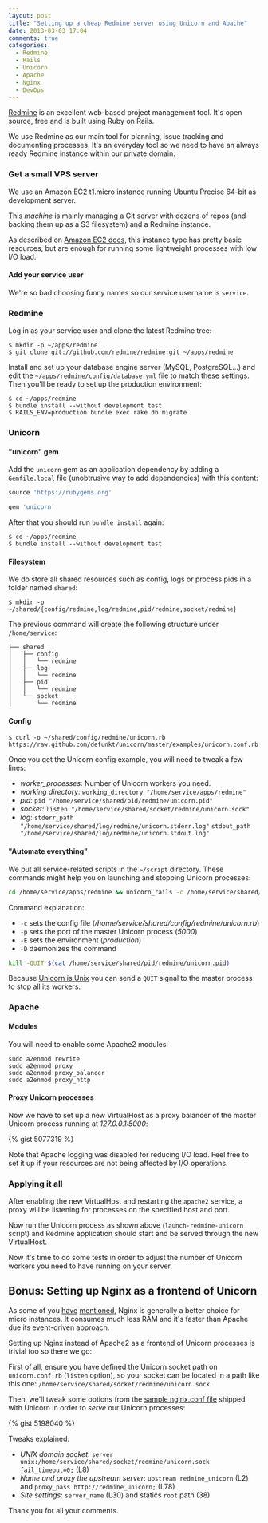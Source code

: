 ```yaml
---
layout: post
title: "Setting up a cheap Redmine server using Unicorn and Apache"
date: 2013-03-03 17:04
comments: true
categories:
  - Redmine
  - Rails
  - Unicorn
  - Apache
  - Nginx
  - DevOps
---
```


[Redmine](http://redmine.org) is an excellent web-based project management tool.
It's open source, free and is built using Ruby on Rails.

We use Redmine as our main tool for planning, issue tracking and
documenting processes. It's an everyday tool so we need to have an always ready
Redmine instance within our private domain.

<!-- more -->

### Get a small VPS server

We use an Amazon EC2 t1.micro instance running Ubuntu Precise 64-bit as
development server.

This *machine* is mainly managing a Git server with dozens of repos (and
backing them up as a S3 filesystem) and a Redmine instance.

As described on [Amazon EC2 docs](http://aws.amazon.com/ec2/instance-types/),
this instance type has pretty basic resources, but are enough for running
some lightweight processes with low I/O load.

#### Add your service user

We're so bad choosing funny names so our service username is `service`.

### Redmine

Log in as your service user and clone the latest Redmine tree:

    $ mkdir -p ~/apps/redmine
    $ git clone git://github.com/redmine/redmine.git ~/apps/redmine

Install and set up your database engine server (MySQL, PostgreSQL…) and edit the
`~/apps/redmine/config/database.yml` file to match these settings. Then you'll
be ready to set up the production environment:

    $ cd ~/apps/redmine
    $ bundle install --without development test
    $ RAILS_ENV=production bundle exec rake db:migrate

### Unicorn

#### "unicorn" gem

Add the `unicorn` gem as an application dependency by adding a
`Gemfile.local` file (unobtrusive way to add dependencies)
with this content:

``` ruby ~/apps/redmine/Gemfile.local
source 'https://rubygems.org'

gem 'unicorn'
```

After that you should run `bundle install` again:

    $ cd ~/apps/redmine
    $ bundle install --without development test

#### Filesystem

We do store all shared resources such as config, logs or process pids in a
folder named `shared`:

    $ mkdir -p ~/shared/{config/redmine,log/redmine,pid/redmine,socket/redmine}

The previous command will create the following structure under
`/home/service`:

    ├── shared
    │   ├── config
    │   │   └── redmine
    │   ├── log
    │   │   └── redmine
    │   ├── pid
    │   │   └── redmine
    │   └── socket
    │       └── redmine

#### Config

    $ curl -o ~/shared/config/redmine/unicorn.rb https://raw.github.com/defunkt/unicorn/master/examples/unicorn.conf.rb

Once you get the Unicorn config example, you will need to tweak a few
lines:

* *worker_processes*: Number of Unicorn workers you need.
* *working directory*: `working_directory "/home/service/apps/redmine"`
* *pid*: `pid "/home/service/shared/pid/redmine/unicorn.pid"`
* *socket*: `listen "/home/service/shared/socket/redmine/unicorn.sock"`
* *log*:
    `stderr_path "/home/service/shared/log/redmine/unicorn.stderr.log"`
    `stdout_path "/home/service/shared/log/redmine/unicorn.stdout.log"`

#### "Automate everything"

We put all service-related scripts in the `~/script` directory. 
These commands might help you on launching and stopping Unicorn
processes:

``` bash ~/script/launch-redmine-unicorn
cd /home/service/apps/redmine && unicorn_rails -c /home/service/shared/config/redmine/unicorn.rb -p 5000 -E production -D
```

Command explanation:

* `-c` sets the config file (*/home/service/shared/config/redmine/unicorn.rb*)
* `-p` sets the port of the master Unicorn process (*5000*)
* `-E` sets the environment (*production*)
* `-D` daemonizes the command

``` bash ~/script/stop-redmine-unicorn
kill -QUIT $(cat /home/service/shared/pid/redmine/unicorn.pid)
```

Because [Unicorn is Unix](http://tomayko.com/writings/unicorn-is-unix) you can
send a `QUIT` signal to the master process to stop all its workers.

### Apache

#### Modules

You will need to enable some Apache2 modules:

    sudo a2enmod rewrite
    sudo a2enmod proxy
    sudo a2enmod proxy_balancer
    sudo a2enmod proxy_http

#### Proxy Unicorn processes 

Now we have to set up a new VirtualHost as a proxy balancer of the master
Unicorn process running at *127.0.0.1:5000*:

{% gist 5077319 %}

Note that Apache logging was disabled for reducing I/O load. Feel free
to set it up if your resources are not being affected by I/O operations.

### Applying it all

After enabling the new VirtualHost and restarting the `apache2` service,
a proxy will be listening for processes on the specified host and port.

Now run the Unicorn process as shown above (`launch-redmine-unicorn` script)
and Redmine application should start and be served through the new
VirtualHost.

Now it's time to do some tests in order to adjust the number of Unicorn workers
you need to have running on your server.

## Bonus: Setting up Nginx as a frontend of Unicorn

As some of you [have](http://blog.davidanguita.name/2013/03/03/setting-up-a-cheap-redmine-server-using-unicorn-and-apache/#comment-821879303)
[mentioned](http://twitter.com/mayoral), Nginx is generally a better choice
for micro instances. It consumes much less RAM and it's faster than
Apache due its event-driven approach.

Setting up Nginx instead of Apache2 as a frontend of Unicorn processes is trivial
too so there we go:

First of all, ensure you have defined the Unicorn socket path on
`unicorn.conf.rb` (`listen` option), so your socket can be located in a path
like this one: `/home/service/shared/socket/redmine/unicorn.sock`.

Then, we'll tweak some options from the
[sample nginx.conf file](https://github.com/defunkt/unicorn/blob/master/examples/nginx.conf)
shipped with Unicorn in order to *serve* our Unicorn processes:

{% gist 5198040 %}

Tweaks explained:

* *UNIX domain socket*: `server unix:/home/service/shared/socket/redmine/unicorn.sock fail_timeout=0;` (L8)
* *Name and proxy the upstream server*:
`upstream redmine_unicorn` (L2) and `proxy_pass http://redmine_unicorn;` (L78)
* *Site settings*: `server_name` (L30) and statics `root` path (38)

Thank you for all your comments.
